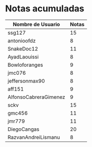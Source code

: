 # Notas acumuladas 
Nombre de Usuario | Notas
----------------- | -----
ssg127|15
antonioofdz|8
SnakeDoc12|11
AyadLaouissi|8
Bowloforanges|9
jmc076|8
jeffersonmax90|8
aff151|9
AlfonsoCabreraGimenez|9
sckv|15
gmc456|11
jmr779|11
DiegoCangas|20
RazvanAndreiLismanu|8
